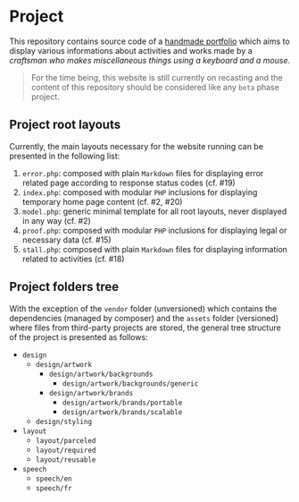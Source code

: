 # Project

This repository contains source code of a [handmade portfolio](http:mergey.ch/) which aims to display various informations about activities and works made by a _craftsman who makes miscellaneous things using a keyboard and a mouse_.

> For the time being, this website is still currently on recasting and the content of this repository should be considered like any `beta` phase project.

## Project root layouts

Currently, the main layouts necessary for the website running  can be presented in the following list:

1. `error.php`: composed with plain `Markdown` files for displaying error related page according to response status codes (cf. #19)
2. `index.php`: composed with modular `PHP` inclusions for displaying temporary home page content (cf. #2, #20)
3. `model.php`: generic minimal template for all root layouts, never displayed in any way (cf. #2)
4. `proof.php`: composed with modular `PHP` inclusions for displaying legal or necessary data (cf. #15)
5. `stall.php`: composed with plain `Markdown` files for displaying information related to activities (cf. #18)

## Project folders tree

With the exception of the `vendor` folder (unversioned) which contains the dependencies (managed by composer) and the `assets` folder (versioned) where files from third-party projects are stored, the general tree structure of the project is presented as follows:

- `design`
  - `design/artwork`
    - `design/artwork/backgrounds`
      - `design/artwork/backgrounds/generic`
    - `design/artwork/brands`
      - `design/artwork/brands/portable`
      - `design/artwork/brands/scalable`
  - `design/styling`
- `layout`
  - `layout/parceled`
  - `layout/required`
  - `layout/reusable`
- `speech`
    - `speech/en`
    - `speech/fr`
